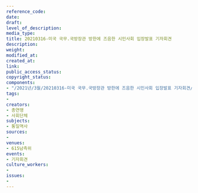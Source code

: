 ```yaml
---
reference_code: 
date: 
draft: 
level_of_description: 
media_type: 
title: 20210316-미국 국무.국방장관 방한에 즈음한 시민사회 입장발표 기자회견
description: 
weight: 
modified_at: 
created_at: 
link: 
public_access_status: 
copyright_status: 
components:
- "/2021년/3월/20210316-미국 국무.국방장관 방한에 즈음한 시민사회 입장발표 기자회견/_1DX0251.jpg"
tags:
- 
creators:
- 총연맹
- 사회단체
subjects:
- 통일역사
sources:
- 
venues:
- 615남측위
events:
- 기자회견
culture_workers:
- 
issues:
- 
---
```

